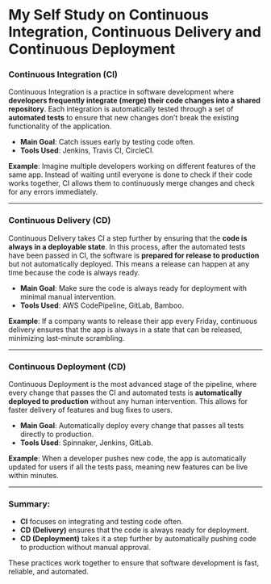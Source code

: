 # My Self Study on Continuous Integration, Continuous Delivery and Continuous Deployment
### **Continuous Integration (CI)**  
Continuous Integration is a practice in software development where **developers frequently integrate (merge) their code changes into a shared repository**. Each integration is automatically tested through a set of **automated tests** to ensure that new changes don’t break the existing functionality of the application.  
- **Main Goal**: Catch issues early by testing code often.  
- **Tools Used**: Jenkins, Travis CI, CircleCI.

**Example**: Imagine multiple developers working on different features of the same app. Instead of waiting until everyone is done to check if their code works together, CI allows them to continuously merge changes and check for any errors immediately.

---

### **Continuous Delivery (CD)**  
Continuous Delivery takes CI a step further by ensuring that the **code is always in a deployable state**. In this process, after the automated tests have been passed in CI, the software is **prepared for release to production** but not automatically deployed. This means a release can happen at any time because the code is always ready.  
- **Main Goal**: Make sure the code is always ready for deployment with minimal manual intervention.  
- **Tools Used**: AWS CodePipeline, GitLab, Bamboo.

**Example**: If a company wants to release their app every Friday, continuous delivery ensures that the app is always in a state that can be released, minimizing last-minute scrambling.

---

### **Continuous Deployment (CD)**  
Continuous Deployment is the most advanced stage of the pipeline, where every change that passes the CI and automated tests is **automatically deployed to production** without any human intervention. This allows for faster delivery of features and bug fixes to users.  
- **Main Goal**: Automatically deploy every change that passes all tests directly to production.  
- **Tools Used**: Spinnaker, Jenkins, GitLab.

**Example**: When a developer pushes new code, the app is automatically updated for users if all the tests pass, meaning new features can be live within minutes.

---

### **Summary**:
- **CI** focuses on integrating and testing code often.
- **CD (Delivery)** ensures that the code is always ready for deployment.
- **CD (Deployment)** takes it a step further by automatically pushing code to production without manual approval.

These practices work together to ensure that software development is fast, reliable, and automated.
